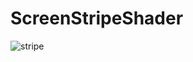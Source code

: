 # ScreenStripeShader

![stripe](https://user-images.githubusercontent.com/1992059/147635296-797b8d31-d6cb-4700-b295-264b50a286cd.gif)
